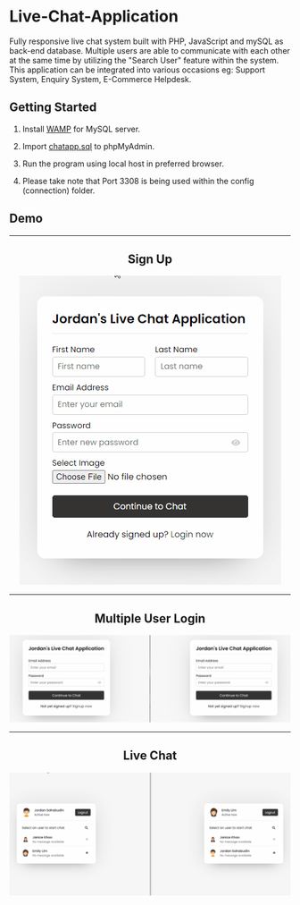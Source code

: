 # Live-Chat-Application
Fully responsive live chat system built with PHP, JavaScript and mySQL as back-end database. Multiple users are able to communicate with each other at the same time by utilizing the "Search User" feature within the system. This application can be integrated into various occasions eg: Support System, Enquiry System, E-Commerce Helpdesk.
<br>


## Getting Started
1. Install  [WAMP](https://www.wampserver.com/en/download-wampserver-64bits/) for MySQL server.

2. Import  [chatapp.sql](/Live-Chat-Application/sql/chatapp.sql) to phpMyAdmin. 

3. Run the program using local host in preferred browser.

4. Please take note that Port 3308 is being used within the config (connection) folder.


## Demo

-----

<div align="center">
  <h2>Sign Up</h2>
<img src="php/images/signup.gif" alt="gif">
</div>

-----

<div align="center">
  <h2>Multiple User Login</h2>
<img src="php/images/signin.gif" alt="gif">
</div>

-----

<div align="center">
  <h2>Live Chat</h2>
<img src="php/images/chatting.gif" alt="gif">
</div>


